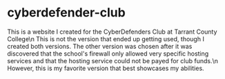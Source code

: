 # cyberdefender-club
This is a website I created for the CyberDefenders Club at Tarrant County College\n
This is not the version that ended up getting used, though I created both versions. The other version was chosen after it was discovered that the school's firewall only allowed very specific hosting services and that the hosting service could not be payed for club funds.\n
However, this is my favorite version that best showcases my abilities.